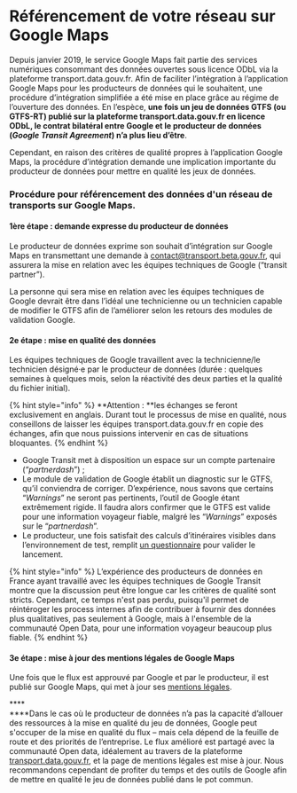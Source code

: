# Référencement de votre réseau sur Google Maps

Depuis janvier 2019, le service Google Maps fait partie des services numériques consommant des données ouvertes sous licence ODbL via la plateforme transport.data.gouv.fr. Afin de faciliter l’intégration à l’application Google Maps pour les producteurs de données qui le souhaitent, une procédure d’intégration simplifiée a été mise en place grâce au régime de l’ouverture des données. En l’espèce, **une fois un jeu de données GTFS (ou GTFS-RT) publié sur la plateforme transport.data.gouv.fr en licence ODbL, le contrat bilatéral entre Google et le producteur de données (**_**Google Transit Agreement**_**) n’a plus lieu d’être**.

Cependant, en raison des critères de qualité propres à l’application Google Maps, la procédure d’intégration demande une implication importante du producteur de données pour mettre en qualité les jeux de données.

### Procédure pour référencement des données d'un réseau de transports sur Google Maps.

#### 1ère étape : demande expresse du producteur de données 

Le producteur de données exprime son souhait d’intégration sur Google Maps en transmettant une demande à [contact@transport.beta.gouv.fr](mailto:contact@transport.beta.gouv.fr), qui assurera la mise en relation avec les équipes techniques de Google (“transit partner”).

La personne qui sera mise en relation avec les équipes techniques de Google devrait être dans l’idéal une technicienne ou un technicien capable de modifier le GTFS afin de l’améliorer selon les retours des modules de validation Google.

#### 2e étape : mise en qualité des données 

Les équipes techniques de Google travaillent avec la technicienne/le technicien désigné·e par le producteur de données (durée : quelques semaines à quelques mois, selon la réactivité des deux parties et la qualité du fichier initial).

{% hint style="info" %}
**Attention : **les échanges se feront exclusivement en anglais. Durant tout le processus de mise en qualité, nous conseillons de laisser les équipes transport.data.gouv.fr en copie des échanges, afin que nous puissions intervenir en cas de situations bloquantes.
{% endhint %}

* Google Transit met à disposition un espace sur un compte partenaire (“_partnerdash_”) ;
* Le module de validation de Google établit un diagnostic sur le GTFS, qu’il conviendra de corriger. D’expérience, nous savons que certains “_Warnings_” ne seront pas pertinents, l’outil de Google étant extrêmement rigide. Il faudra alors confirmer que le GTFS est valide pour une information voyageur fiable, malgré les “_Warnings_” exposés sur le “_partnerdash_”.
* Le producteur, une fois satisfait des calculs d’itinéraires visibles dans l’environnement de test, remplit [un questionnaire](https://support.google.com/transitpartners/contact/ready_to_launch) pour valider le lancement.

{% hint style="info" %}
L’expérience des producteurs de données en France ayant travaillé avec les équipes techniques de Google Transit montre que la discussion peut être longue car les critères de qualité sont stricts. Cependant, ce temps n'est pas perdu, puisqu'il permet de réintéroger les process internes afin de contribuer à fournir des données plus qualitatives, pas seulement à Google, mais à l'ensemble de la communauté Open Data, pour une information voyageur beaucoup plus fiable. 
{% endhint %}

#### 3e étape : mise à jour des mentions légales de Google Maps 

Une fois que le flux est approuvé par Google et par le producteur, il est publié sur Google Maps, qui met à jour ses [mentions légales](https://www.google.com/help/legalnotices_maps/).

****\
****Dans le cas où le producteur de données n’a pas la capacité d’allouer des ressources à la mise en qualité du jeu de données, Google peut s'occuper de la mise en qualité du flux – mais cela dépend de la feuille de route et des priorités de l’entreprise. Le flux amélioré est partagé avec la communauté Open data, idéalement au travers de la plateforme [transport.data.gouv.fr](http://transport.data.gouv.fr), et la page de mentions légales est mise à jour. Nous recommandons cependant de profiter du temps et des outils de Google afin de mettre en qualité le jeu de données publié dans le pot commun.
